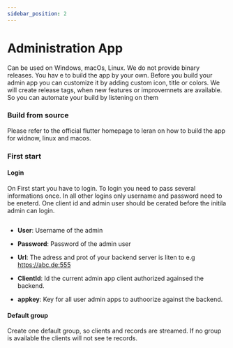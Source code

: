 ```yaml
---
sidebar_position: 2
---
```


# Administration App

Can be used on Windows, macOs, Linux. We do not provide binary releases. You hav e to build the app by your own.
Before you build your admin app you can customize it by adding custom icon, title or colors.
We will create release tags, when new features or improvemnets are available. So you can automate your build by listening on them

### Build from source

Please refer to the official flutter homepage to leran on how to build the app for widnow, linux and macos.

### First start

#### Login

On First start you have to login. To login you need to pass several informations once. In all other logins only username and password need to be eneterd.
One client id and admin user should be cerated before the initila admin can login.

<image />

- **User**: Username of the admin
- **Password**: Password of the admin user

- **Url**: The adress and prot of your backend server is liten to e.g https://abc.de:555
- **ClientId**: Id the current admin app client authorized againsed the backend.
- **appkey**: Key for all user admin apps to authoorize against the backend.

#### Default group

Create one default group, so clients and records are streamed. If no group is available the clients will not see te records.